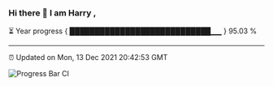 ### Hi there 👋 I am Harry , 

⏳ Year progress { ████████████████████████████▁▁ } 95.03 %

---

⏰ Updated on Mon, 13 Dec 2021 20:42:53 GMT

![Progress Bar CI](https://github.com/duykhang68/duykhang68/workflows/Progress%20Bar%20CI/badge.svg)
